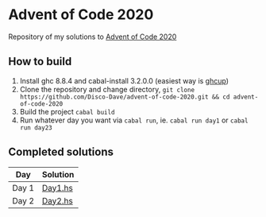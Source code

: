 # Advent of Code 2020

Repository of my solutions to [Advent of Code 2020](https://adventofcode.com/2020)

## How to build

1. Install ghc 8.8.4 and cabal-install 3.2.0.0 (easiest way is [ghcup](https://www.haskell.org/ghcup/))
2. Clone the repository and change directory, `git clone https://github.com/Disco-Dave/advent-of-code-2020.git && cd advent-of-code-2020`
3. Build the project `cabal build`
4. Run whatever day you want via `cabal run`, ie. `cabal run day1` or `cabal run day23`

## Completed solutions

| Day    | Solution               |
| ------ | ---------------------- |
| Day 1  | [Day1.hs](app/Day1.hs) |
| Day 2  | [Day2.hs](app/Day2.hs) |
